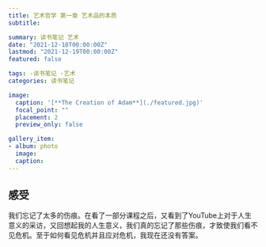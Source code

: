 ```yaml
---
title: 艺术哲学 第一章 艺术品的本质
subtitle: 

summary: 读书笔记 艺术
date: "2021-12-10T00:00:00Z"
lastmod: "2021-12-19T00:00:00Z"
featured: false

tags: -读书笔记 -艺术
categories: 读书笔记

image:
  caption: '[**The Creation of Adam**](./featured.jpg)'
  focal_point: ""
  placement: 2
  preview_only: false

gallery_item:
- album: photo
  image: 
  caption: 
---
```


## 感受
我们忘记了太多的伤痕。在看了一部分课程之后，又看到了YouTube上对于人生意义的采访，又回想起我的人生意义，我们真的忘记了那些伤痕，才致使我们看不见危机。至于如何看见危机并且应对危机，我现在还没有答案。
